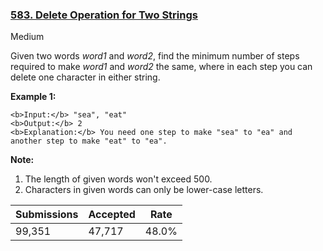 ### [583. Delete Operation for Two Strings](https://leetcode.com/problems/delete-operation-for-two-strings/)

Medium

Given two words _word1_ and _word2_, find the minimum number of steps required to make _word1_ and _word2_ the same, where in each step you can delete one character in either string.

__Example 1:__  

```
<b>Input:</b> "sea", "eat"
<b>Output:</b> 2
<b>Explanation:</b> You need one step to make "sea" to "ea" and another step to make "eat" to "ea".
```

__Note:__  

1.   The length of given words won't exceed 500.
2.   Characters in given words can only be lower-case letters.

| Submissions    | Accepted     | Rate   |
| -------------- | ------------ | ------ |
| 99,351 | 47,717 | 48.0% |
